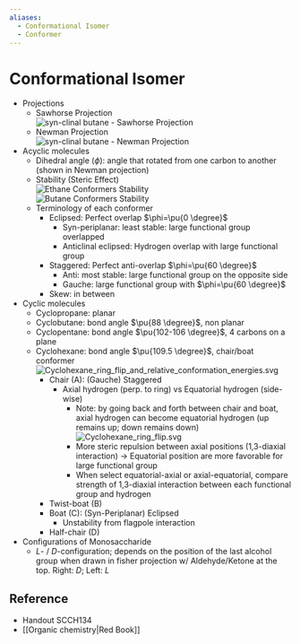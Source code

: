 ```yaml
---
aliases:
  - Conformational Isomer
  - Conformer
---
```


# Conformational Isomer

- Projections
	- Sawhorse Projection  
	  ![syn-clinal butane - Sawhorse Projection](https://upload.wikimedia.org/wikipedia/commons/f/f6/Sawhorse_projection_butane_-sc.svg)
	- Newman Projection  
	  ![syn-clinal butane - Newman Projection](https://upload.wikimedia.org/wikipedia/commons/1/11/Newman_projection_butane_-sc.svg)
- Acyclic molecules
	- Dihedral angle ($\phi$): angle that rotated from one carbon to another (shown in Newman projection)
	- Stability (Steric Effect)  
	  ![Ethane Conformers Stability](https://upload.wikimedia.org/wikipedia/commons/8/8a/Ethane_conformations_and_relative_energies.svg)  
	  ![Butane Conformers Stability](https://upload.wikimedia.org/wikipedia/commons/2/22/Butane_conformations_and_relative_energies.svg)
	- Terminology of each conformer
		- Eclipsed: Perfect overlap $\phi=\pu{0 \degree}$
			- Syn-periplanar: least stable: large functional group overlapped
			- Anticlinal eclipsed: Hydrogen overlap with large functional group
		- Staggered: Perfect anti-overlap $\phi=\pu{60 \degree}$
			- Anti: most stable: large functional group on the opposite side
			- Gauche: large functional group with $\phi=\pu{60 \degree}$
		- Skew: in between
- Cyclic molecules
	- Cyclopropane: planar
	- Cyclobutane: bond angle $\pu{88 \degree}$, non planar
	- Cyclopentane: bond angle $\pu{102-106 \degree}$, 4 carbons on a plane
	- Cyclohexane: bond angle $\pu{109.5 \degree}$, chair/boat conformer  
	  ![Cyclohexane\_ring\_flip\_and\_relative\_conformation\_energies.svg](https://upload.wikimedia.org/wikipedia/commons/7/7a/Cyclohexane_ring_flip_and_relative_conformation_energies.svg)
		- Chair (A): (Gauche) Staggered
			- Axial hydrogen (perp. to ring) vs Equatorial hydrogen (side-wise)
				- Note: by going back and forth between chair and boat, axial hydrogen can become equatorial hydrogen (up remains up; down remains down)  
				  ![Cyclohexane\_ring\_flip.svg](https://upload.wikimedia.org/wikipedia/commons/5/59/Cyclohexane_ring_flip.svg)
				- More steric repulsion between axial positions (1,3-diaxial interaction) → Equatorial position are more favorable for large functional group
				- When select equatorial-axial or axial-equatorial, compare strength of 1,3-diaxial interaction between each functional group and hydrogen
		- Twist-boat (B)
		- Boat (C): (Syn-Periplanar) Eclipsed
			- Unstability from flagpole interaction
		- Half-chair (D)
- Configurations of Monosaccharide
	- *L*- / *D*-configuration; depends on the position of the last alcohol group when drawn in fisher projection w/ Aldehyde/Ketone at the top. Right: *D*; Left: *L*

## Reference

- Handout SCCH134
- [[Organic chemistry|Red Book]]
